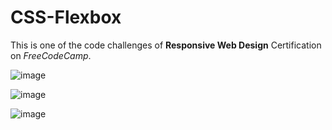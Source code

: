 # CSS-Flexbox
This is one of the code challenges of <strong>Responsive Web Design</strong> Certification on <em>FreeCodeCamp</em>.

![image](https://github.com/asad-sharif/CSS-Flexbox/assets/143790420/ac0c6bb4-e8fa-4898-9c68-6e12de578a45)

![image](https://github.com/asad-sharif/CSS-Flexbox/assets/143790420/0cf85f82-2164-466d-86e9-e808ae6472ea) 

![image](https://github.com/asad-sharif/CSS-Flexbox/assets/143790420/719dd8d3-a26e-419b-88b5-914c8956125c)


